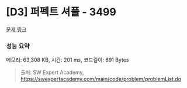 # [D3] 퍼펙트 셔플 - 3499 

[문제 링크](https://swexpertacademy.com/main/code/problem/problemDetail.do?contestProbId=AWGsRbk6AQIDFAVW) 

### 성능 요약

메모리: 63,308 KB, 시간: 201 ms, 코드길이: 691 Bytes



> 출처: SW Expert Academy, https://swexpertacademy.com/main/code/problem/problemList.do